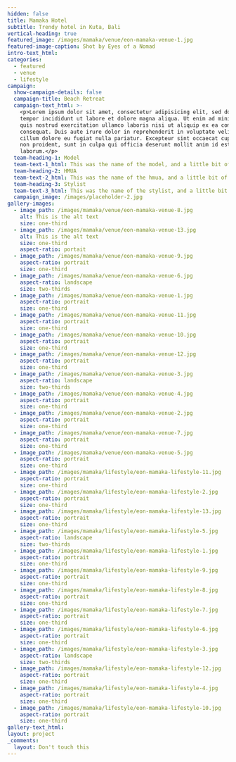 ```yaml
---
hidden: false
title: Mamaka Hotel
subtitle: Trendy hotel in Kuta, Bali
vertical-heading: true
featured_image: /images/mamaka/venue/eon-mamaka-venue-1.jpg
featured-image-caption: Shot by Eyes of a Nomad
intro-text_html:
categories:
  - featured
  - venue
  - lifestyle
campaign:
  show-campaign-details: false
  campaign-title: Beach Retreat
  campaign-text_html: >-
    <p>Lorem ipsum dolor sit amet, consectetur adipisicing elit, sed do eiusmod
    tempor incididunt ut labore et dolore magna aliqua. Ut enim ad minim veniam,
    quis nostrud exercitation ullamco laboris nisi ut aliquip ex ea commodo
    consequat. Duis aute irure dolor in reprehenderit in voluptate velit esse
    cillum dolore eu fugiat nulla pariatur. Excepteur sint occaecat cupidatat
    non proident, sunt in culpa qui officia deserunt mollit anim id est
    laborum.</p>
  team-heading-1: Model
  team-text-1_html: This was the name of the model, and a little bit of a blurb about her.
  team-heading-2: HMUA
  team-text-2_html: This was the name of the hmua, and a little bit of a blurb about her.
  team-heading-3: Stylist
  team-text-3_html: This was the name of the stylist, and a little bit of a blurb about her.
  campaign_image: /images/placeholder-2.jpg
gallery-images:
  - image_path: /images/mamaka/venue/eon-mamaka-venue-8.jpg
    alt: This is the alt text
    size: one-third
  - image_path: /images/mamaka/venue/eon-mamaka-venue-13.jpg
    alt: This is the alt text
    size: one-third
    aspect-ratio: portait
  - image_path: /images/mamaka/venue/eon-mamaka-venue-9.jpg
    aspect-ratio: portrait
    size: one-third
  - image_path: /images/mamaka/venue/eon-mamaka-venue-6.jpg
    aspect-ratio: landscape
    size: two-thirds
  - image_path: /images/mamaka/venue/eon-mamaka-venue-1.jpg
    aspect-ratio: portrait
    size: one-third
  - image_path: /images/mamaka/venue/eon-mamaka-venue-11.jpg
    aspect-ratio: portrait
    size: one-third
  - image_path: /images/mamaka/venue/eon-mamaka-venue-10.jpg
    aspect-ratio: portrait
    size: one-third
  - image_path: /images/mamaka/venue/eon-mamaka-venue-12.jpg
    aspect-ratio: portrait
    size: one-third
  - image_path: /images/mamaka/venue/eon-mamaka-venue-3.jpg
    aspect-ratio: landscape
    size: two-thirds
  - image_path: /images/mamaka/venue/eon-mamaka-venue-4.jpg
    aspect-ratio: portrait
    size: one-third
  - image_path: /images/mamaka/venue/eon-mamaka-venue-2.jpg
    aspect-ratio: portrait
    size: one-third
  - image_path: /images/mamaka/venue/eon-mamaka-venue-7.jpg
    aspect-ratio: portrait
    size: one-third
  - image_path: /images/mamaka/venue/eon-mamaka-venue-5.jpg
    aspect-ratio: portrait
    size: one-third
  - image_path: /images/mamaka/lifestyle/eon-mamaka-lifestyle-11.jpg
    aspect-ratio: portrait
    size: one-third
  - image_path: /images/mamaka/lifestyle/eon-mamaka-lifestyle-2.jpg
    aspect-ratio: portrait
    size: one-third
  - image_path: /images/mamaka/lifestyle/eon-mamaka-lifestyle-13.jpg
    aspect-ratio: portrait
    size: one-third
  - image_path: /images/mamaka/lifestyle/eon-mamaka-lifestyle-5.jpg
    aspect-ratio: landscape
    size: two-thirds
  - image_path: /images/mamaka/lifestyle/eon-mamaka-lifestyle-1.jpg
    aspect-ratio: portrait
    size: one-third
  - image_path: /images/mamaka/lifestyle/eon-mamaka-lifestyle-9.jpg
    aspect-ratio: portrait
    size: one-third
  - image_path: /images/mamaka/lifestyle/eon-mamaka-lifestyle-8.jpg
    aspect-ratio: portrait
    size: one-third
  - image_path: /images/mamaka/lifestyle/eon-mamaka-lifestyle-7.jpg
    aspect-ratio: portrait
    size: one-third
  - image_path: /images/mamaka/lifestyle/eon-mamaka-lifestyle-6.jpg
    aspect-ratio: portrait
    size: one-third
  - image_path: /images/mamaka/lifestyle/eon-mamaka-lifestyle-3.jpg
    aspect-ratio: landscape
    size: two-thirds
  - image_path: /images/mamaka/lifestyle/eon-mamaka-lifestyle-12.jpg
    aspect-ratio: portrait
    size: one-third
  - image_path: /images/mamaka/lifestyle/eon-mamaka-lifestyle-4.jpg
    aspect-ratio: portrait
    size: one-third
  - image_path: /images/mamaka/lifestyle/eon-mamaka-lifestyle-10.jpg
    aspect-ratio: portrait
    size: one-third
gallery-text_html:
layout: project
_comments:
  layout: Don't touch this
---
```

